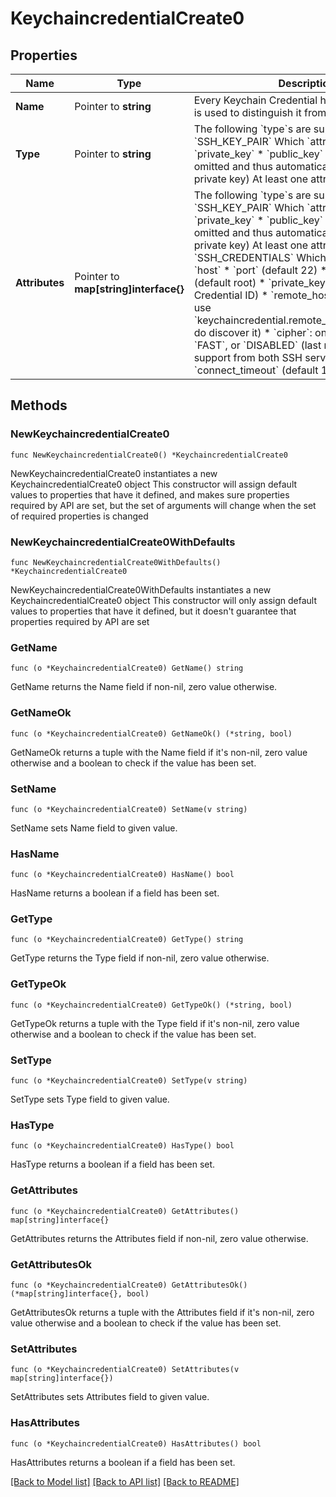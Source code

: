 # KeychaincredentialCreate0

## Properties

Name | Type | Description | Notes
------------ | ------------- | ------------- | -------------
**Name** | Pointer to **string** | Every Keychain Credential has a &#x60;name&#x60; which is used to distinguish it from others. | [optional] 
**Type** | Pointer to **string** | The following &#x60;type&#x60;s are supported:  * &#x60;SSH_KEY_PAIR&#x60;    Which &#x60;attributes&#x60; are:    * &#x60;private_key&#x60;    * &#x60;public_key&#x60; (which can be omitted and thus automatically derived from private key)    At least one attribute is required. | [optional] 
**Attributes** | Pointer to **map[string]interface{}** | The following &#x60;type&#x60;s are supported:  * &#x60;SSH_KEY_PAIR&#x60;    Which &#x60;attributes&#x60; are:    * &#x60;private_key&#x60;    * &#x60;public_key&#x60; (which can be omitted and thus automatically derived from private key)    At least one attribute is required.  * &#x60;SSH_CREDENTIALS&#x60;    Which &#x60;attributes&#x60; are:    * &#x60;host&#x60;    * &#x60;port&#x60; (default 22)    * &#x60;username&#x60; (default root)    * &#x60;private_key&#x60; (Keychain Credential ID)    * &#x60;remote_host_key&#x60; (you can use &#x60;keychaincredential.remote_ssh_host_key_scan&#x60; do discover it)    * &#x60;cipher&#x60;: one of &#x60;STANDARD&#x60;, &#x60;FAST&#x60;, or &#x60;DISABLED&#x60; (last requires special support from both SSH server and      client)    * &#x60;connect_timeout&#x60; (default 10) | [optional] [default to {}]

## Methods

### NewKeychaincredentialCreate0

`func NewKeychaincredentialCreate0() *KeychaincredentialCreate0`

NewKeychaincredentialCreate0 instantiates a new KeychaincredentialCreate0 object
This constructor will assign default values to properties that have it defined,
and makes sure properties required by API are set, but the set of arguments
will change when the set of required properties is changed

### NewKeychaincredentialCreate0WithDefaults

`func NewKeychaincredentialCreate0WithDefaults() *KeychaincredentialCreate0`

NewKeychaincredentialCreate0WithDefaults instantiates a new KeychaincredentialCreate0 object
This constructor will only assign default values to properties that have it defined,
but it doesn't guarantee that properties required by API are set

### GetName

`func (o *KeychaincredentialCreate0) GetName() string`

GetName returns the Name field if non-nil, zero value otherwise.

### GetNameOk

`func (o *KeychaincredentialCreate0) GetNameOk() (*string, bool)`

GetNameOk returns a tuple with the Name field if it's non-nil, zero value otherwise
and a boolean to check if the value has been set.

### SetName

`func (o *KeychaincredentialCreate0) SetName(v string)`

SetName sets Name field to given value.

### HasName

`func (o *KeychaincredentialCreate0) HasName() bool`

HasName returns a boolean if a field has been set.

### GetType

`func (o *KeychaincredentialCreate0) GetType() string`

GetType returns the Type field if non-nil, zero value otherwise.

### GetTypeOk

`func (o *KeychaincredentialCreate0) GetTypeOk() (*string, bool)`

GetTypeOk returns a tuple with the Type field if it's non-nil, zero value otherwise
and a boolean to check if the value has been set.

### SetType

`func (o *KeychaincredentialCreate0) SetType(v string)`

SetType sets Type field to given value.

### HasType

`func (o *KeychaincredentialCreate0) HasType() bool`

HasType returns a boolean if a field has been set.

### GetAttributes

`func (o *KeychaincredentialCreate0) GetAttributes() map[string]interface{}`

GetAttributes returns the Attributes field if non-nil, zero value otherwise.

### GetAttributesOk

`func (o *KeychaincredentialCreate0) GetAttributesOk() (*map[string]interface{}, bool)`

GetAttributesOk returns a tuple with the Attributes field if it's non-nil, zero value otherwise
and a boolean to check if the value has been set.

### SetAttributes

`func (o *KeychaincredentialCreate0) SetAttributes(v map[string]interface{})`

SetAttributes sets Attributes field to given value.

### HasAttributes

`func (o *KeychaincredentialCreate0) HasAttributes() bool`

HasAttributes returns a boolean if a field has been set.


[[Back to Model list]](../README.md#documentation-for-models) [[Back to API list]](../README.md#documentation-for-api-endpoints) [[Back to README]](../README.md)


